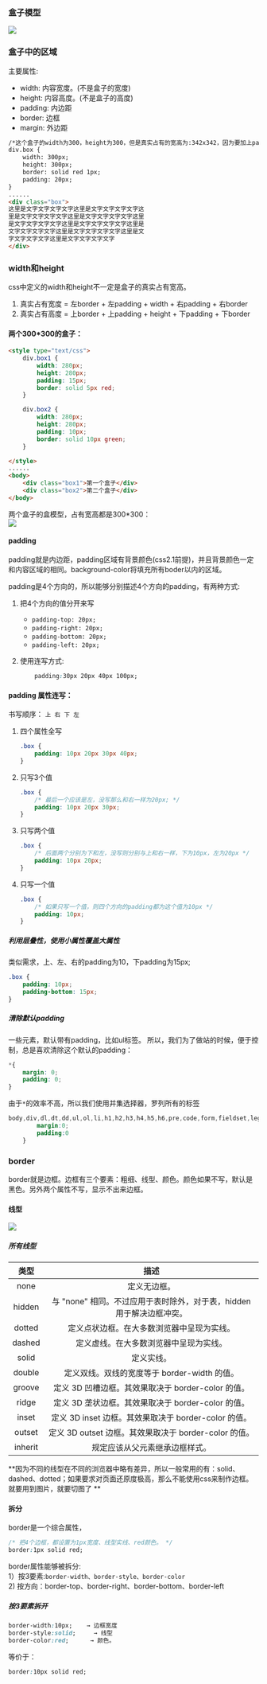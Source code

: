 ### 盒子模型
![](/assets/盒子模型.png)

### 盒子中的区域
主要属性:  

* width: 内容宽度。(不是盒子的宽度)
* height: 内容高度。(不是盒子的高度)
* padding: 内边距
* border: 边框
* margin: 外边距
  
  
```html
/*这个盒子的width为300，height为300，但是真实占有的宽高为:342x342，因为要加上padding、border */
div.box {
    width: 300px;
    height: 300px;
    border: solid red 1px;
    padding: 20px;
}
......
<div class="box">
这里是文字文字文字文字这里是文字文字文字文字这
里是文字文字文字文字这里是文字文字文字文字这里
是文字文字文字文字这里是文字文字文字文字这里是
文字文字文字文字这里是文字文字文字文字这里是文
字文字文字文字这里是文字文字文字文字
</div>
```

### width和height
css中定义的width和height不一定是盒子的真实占有宽高。

1. 真实占有宽度 = 左border + 左padding + width + 右padding + 右border
2. 真实占有高度 = 上border + 上padding + height + 下padding + 下border

#### 两个300*300的盒子：

```html
<style type="text/css">
    div.box1 {
        width: 280px;
        height: 280px;
        padding: 15px;
        border: solid 5px red;
    }

    div.box2 {
        width: 280px;
        height: 280px;
        padding: 10px;
        border: solid 10px green;
    }

</style>
......
<body>
    <div class="box1">第一个盒子</div>
    <div class="box2">第二个盒子</div>
</body>
```

两个盒子的盒模型，占有宽高都是300*300：  
![](/assets/两个300x300盒子.png)

#### padding
padding就是内边距，padding区域有背景颜色(css2.1前提)，并且背景颜色一定和内容区域的相同。background-color将填充所有boder以内的区域。
  
padding是4个方向的，所以能够分别描述4个方向的padding，有两种方式:  

1. 把4个方向的值分开来写
    * `padding-top: 20px;`
    * `padding-right: 20px;`
    * `padding-bottom: 20px;`
    * `padding-left: 20px;`
2. 使用连写方式:
    
    ```css
        padding:30px 20px 40px 100px;
    ```

#### padding 属性连写：
书写顺序： `上 右 下 左`

1. 四个属性全写

    ```css
    .box {
        padding: 10px 20px 30px 40px;
    }
    ```
    
2. 只写3个值

    ```css
    .box {
        /* 最后一个应该是左，没写那么和右一样为20px; */
        padding: 10px 20px 30px; 
    }
    ```

3. 只写两个值
    
    ```css
    .box {
        /* 后面两个分别为下和左，没写则分别与上和右一样，下为10px，左为20px */
        padding: 10px 20px;
    }
    ```
    
4. 只写一个值

    ```css
    .box {
        /* 如果只写一个值，则四个方向的padding都为这个值为10px */
        padding: 10px;
    }
    ```
    
##### 利用层叠性，使用小属性覆盖大属性
类似需求，上、左、右的padding为10，下padding为15px;  

```css
.box {
    padding: 10px;
    padding-bottom: 15px;
}
```

##### 清除默认padding
一些元素，默认带有padding，比如ul标签。所以，我们为了做站的时候，便于控制，总是喜欢清除这个默认的padding：  

```css
*{
    margin: 0;
    padding: 0;
}
```

由于`*`的效率不高，所以我们使用并集选择器，罗列所有的标签

```css
body,div,dl,dt,dd,ul,ol,li,h1,h2,h3,h4,h5,h6,pre,code,form,fieldset,legend,input,textarea,p,blockquote,th,td {
        margin:0;
        padding:0
    }
```

### border
border就是边框。边框有三个要素：粗细、线型、颜色。颜色如果不写，默认是黑色。另外两个属性不写，显示不出来边框。  

#### 线型
![](/assets/border线型.png)  

##### 所有线型  

| 类型 | 描述 |
| :---: | :---: |
| none	| 定义无边框。 |
| hidden	| 与 "none" 相同。不过应用于表时除外，对于表，hidden 用于解决边框冲突。 |
| dotted	| 定义点状边框。在大多数浏览器中呈现为实线。 |
| dashed	| 定义虚线。在大多数浏览器中呈现为实线。 |
| solid	| 定义实线。 |
| double	| 定义双线。双线的宽度等于 border-width 的值。 |
| groove	| 定义 3D 凹槽边框。其效果取决于 border-color 的值。 |
| ridge	| 定义 3D 垄状边框。其效果取决于 border-color 的值。 |
| inset	| 定义 3D inset 边框。其效果取决于 border-color 的值。 |
| outset	| 定义 3D outset 边框。其效果取决于 border-color 的值。 |
| inherit	| 规定应该从父元素继承边框样式。 |

**因为不同的线型在不同的浏览器中略有差异，所以一般常用的有：solid、dashed、dotted；如果要求对页面还原度极高，那么不能使用css来制作边框。就要用到图片，就要切图了 **

#### 拆分
border是一个综合属性，  

```css
/* 把4个边框，都设置为1px宽度、线型实线、red颜色。 */
border:1px solid red;
```

border属性能够被拆分:  
1）按3要素:`border-width、border-style、border-color`   
2) 按方向：border-top、border-right、border-bottom、border-left

##### 按3要素拆开
```css
border-width:10px;    → 边框宽度
border-style:solid;     → 线型
border-color:red;      → 颜色。
```

等价于：  

```css
border:10px solid red;
```

